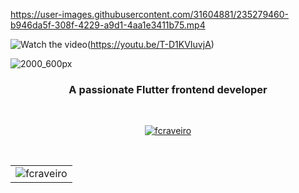 
https://user-images.githubusercontent.com/31604881/235279460-b946da5f-308f-4229-a9d1-4aa1e3411b75.mp4

![Watch the video](https://img.youtube.com/vi/T-D1KVIuvjA/maxresdefault.jpg)(https://youtu.be/T-D1KVIuvjA)

![2000_600px](https://user-images.githubusercontent.com/31604881/155272648-a797ca5b-d9b6-4327-8c32-ae775c7d5bfc.gif)
<br>
<h3 align="center">A passionate Flutter frontend developer</h3>
<br>

<p align="center"> <a href="https://github.com/ryo-ma/github-profile-trophy"><img src="https://github-profile-trophy.vercel.app/?username=fcraveiro&theme=onedark" alt="fcraveiro" /></a> </p>
<br>
<table align="center" border="0" cellpadding="1" cellspacing="1" style="width:650px;">
	<tbody>
		<tr>
			<td><img align="center" src="https://github-readme-streak-stats.herokuapp.com/?user=fcraveiro&" alt="fcraveiro" /></td>
</tr>
	</tbody>
</table>

